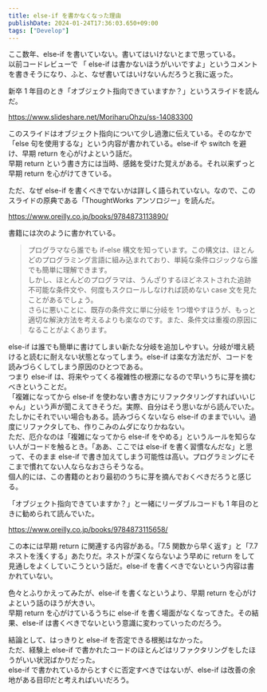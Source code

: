 ```yaml
---
title: else-if を書かなくなった理由
publishDate: 2024-01-24T17:36:03.650+09:00
tags: ["Develop"]
---
```


ここ数年、else-if を書いていない。書いてはいけないとまで思っている。  
以前コードレビューで 「 else-if は書かないほうがいいですよ」というコメントを書きそうになり、ふと、なぜ書いてはいけないんだろうと我に返った。

新卒 1 年目のとき「オブジェクト指向できていますか？」というスライドを読んだ。

https://www.slideshare.net/MoriharuOhzu/ss-14083300

このスライドはオブジェクト指向について少し過激に伝えている。そのなかで「else 句を使用するな」という内容が書かれている。else-if や switch を避け、早期 return を心がけよという話だ。  
早期 return という書き方には当時、感銘を受けた覚えがある。それ以来ずっと早期 return を心がけてきている。

ただ、なぜ else-if を書くべきでないかは詳しく語られていない。なので、このスライドの原典である「ThoughtWorks アンソロジー」を読んだ。

https://www.oreilly.co.jp/books/9784873113890/

書籍には次のように書かれている。

> プログラマなら誰でも if-else 構文を知っています。この構文は、ほとんどのプログラミング言語に組み込まれており、単純な条件ロジックなら誰でも簡単に理解できます。  
> しかし、ほとんどのプログラマは、うんざりするほどネストされた追跡 不可能な条件文や、何度もスクロールしなければ読めない case 文を見たことがあるでしょう。  
> さらに悪いことに、既存の条件文に単に分岐を 1つ増やすほうが、もっと適切な解決方法を考えるよりも楽なのです。また、条件文は重複の原因になることがよくあります。

else-if は誰でも簡単に書けてしまい新たな分岐を追加しやすい。分岐が増え続けると読むに耐えない状態となってしまう。else-if は楽な方法だが、コードを読みづらくしてしまう原因のひとつである。  
つまり else-if は、将来やってくる複雑性の根源になるので早いうちに芽を摘むべきということだ。  
「複雑になってから else-if を使わない書き方にリファクタリングすればいいじゃん」という声が聞こえてきそうだ。実際、自分はそう思いながら読んでいた。  
たしかにそれでいい場合もある。読みづらくないなら else-if のままでいい。過度にリファクタしても、作りこみのムダになりかねない。  
ただ、厄介なのは「複雑になってから else-if をやめる」というルールを知らない人がコードを触るとき。「ああ、ここでは else-if を書く習慣なんだな」と思って、そのまま else-if で書き加えてしまう可能性は高い。プログラミングにそこまで慣れてない人ならなおさらそうなる。  
個人的には、この書籍のとおり最初のうちに芽を摘んでおくべきだろうと感じる。

「オブジェクト指向できていますか？」と一緒にリーダブルコードも 1 年目のときに勧められて読んでいた。

https://www.oreilly.co.jp/books/9784873115658/

この本には早期 return に関連する内容がある。「7.5 関数から早く返す」と「7.7 ネストを浅くする」あたりだ。ネストが深くならないよう早めに return をして見通しをよくしていこうという話だ。else-if を書くべきでないという内容は書かれていない。

色々とふりかえってみたが、else-if を書くなというより、早期 return を心がけよという話のほうが大きい。  
早期 return を心がけているうちに else-if を書く場面がなくなってきた。その結果、else-if は書くべきでないという意識に変わっていったのだろう。

結論として、はっきりと else-if を否定できる根拠はなかった。  
ただ、経験上 else-if で書かれたコードのほとんどはリファクタリングをしたほうがいい状況ばかりだった。  
else-if で書かれているからとすぐに否定すべきではないが、else-if は改善の余地がある目印だと考えればいいだろう。
